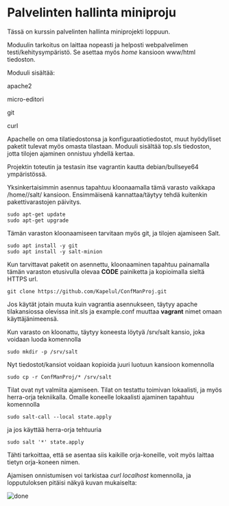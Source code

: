 # Palvelinten hallinta miniproju

Tässä on kurssin palvelinten hallinta miniprojekti loppuun. 

Moduulin tarkoitus on laittaa nopeasti ja helposti webpalvelimen testi/kehitysympäristö. Se asettaa myös *home* kansioon www/html tiedoston.

Moduuli sisältää:

apache2

micro-editori

git

curl

Apachelle on oma tilatiedostonsa ja konfiguraatiotiedostot, muut hyödylliset paketit tulevat myös omasta tilastaan. Moduuli sisältää top.sls tiedoston, jotta tilojen ajaminen onnistuu yhdellä kertaa. 

Projektin toteutin ja testasin itse vagrantin kautta debian/bullseye64 ympäristössä. 

Yksinkertaisimmin asennus tapahtuu kloonaamalla tämä varasto vaikkapa /home/<USER>/salt/ kansioon. Ensimmäisenä kannattaa/täytyy tehdä kuitenkin pakettivarastojen päivitys.
```
sudo apt-get update
sudo apt-get upgrade
```
Tämän varaston kloonaamiseen tarvitaan myös git, ja tilojen ajamiseen Salt. 
```
sudo apt install -y git
sudo apt install -y salt-minion
```
Kun tarvittavat paketit on asennettu, kloonaaminen tapahtuu painamalla tämän varaston etusivulla olevaa **CODE** painiketta ja kopioimalla sieltä HTTPS url.
```
git clone https://github.com/Kapelul/ConfManProj.git
```
Jos käytät jotain muuta kuin vagrantia asennukseen, täytyy apache tilakansiossa olevissa init.sls ja example.conf muuttaa **vagrant** nimet omaan käyttäjänimeensä.

Kun varasto on kloonattu, täytyy koneesta löytyä /srv/salt kansio, joka voidaan luoda komennolla
```
sudo mkdir -p /srv/salt
```
Nyt tiedostot/kansiot voidaan kopioida juuri luotuun kansioon komennolla
```
sudo cp -r ConfManProj/* /srv/salt
```
Tilat ovat nyt valmiita ajamiseen. Tilat on testattu toimivan lokaalisti, ja myös herra-orja tekniikalla. Omalle koneelle lokaalisti ajaminen tapahtuu komennolla
```
sudo salt-call --local state.apply
```
ja jos käyttää herra-orja tehtuuria
```
sudo salt '*' state.apply
```
Tähti tarkoittaa, että se asentaa siis kaikille orja-koneille, voit myös laittaa tietyn orja-koneen nimen.

Ajamisen onnistumisen voi tarkistaa *curl localhost* komennolla, ja lopputuloksen pitäisi näkyä kuvan mukaiselta:

![done](https://github.com/Kapelul/ConfManProj/assets/165004665/b05f8be0-0b09-4548-b262-118dcd40f03b)


